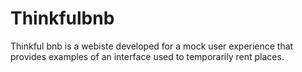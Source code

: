 # Thinkfulbnb

Thinkful bnb is a webiste developed for a mock user experience that provides examples of an interface used to temporarily rent places.
